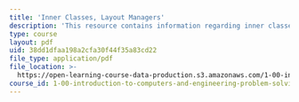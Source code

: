 ```yaml
---
title: 'Inner Classes, Layout Managers'
description: 'This resource contains information regarding inner classes, layout managers.'
type: course
layout: pdf
uid: 38dd1dfaa198a2cfa30f44f35a83cd22
file_type: application/pdf
file_location: >-
  https://open-learning-course-data-production.s3.amazonaws.com/1-00-introduction-to-computers-and-engineering-problem-solving-spring-2012/38dd1dfaa198a2cfa30f44f35a83cd22_MIT1_00S12_Lec_19.pdf
course_id: 1-00-introduction-to-computers-and-engineering-problem-solving-spring-2012
---
```


